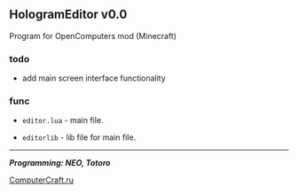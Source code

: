 HologramEditor v0.0
---
Program for OpenComputers mod (Minecraft)

### todo
* add main screen interface functionality

### func

* `editor.lua` - main file.

* `editorlib` - lib file for main file.

* * *
***Programming: NEO, Totoro***

[ComputerCraft.ru](http://computercraft.ru/forum/ "ComputerCraft Forum")

